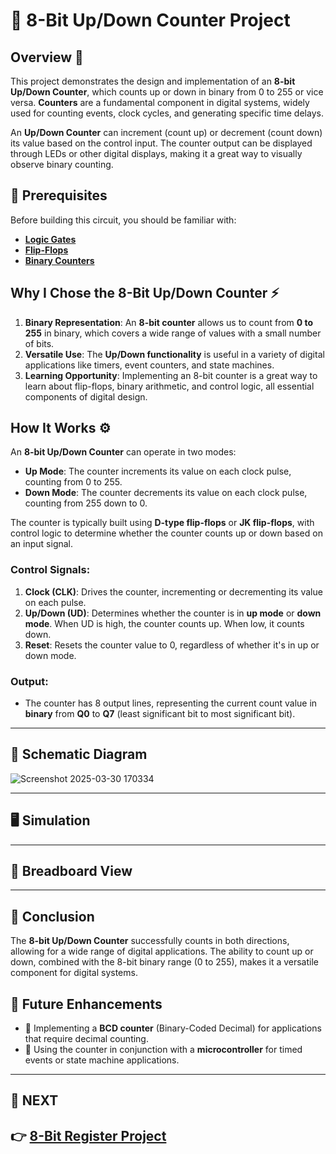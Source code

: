 # 🔢 8-Bit Up/Down Counter Project

## Overview 🚀
This project demonstrates the design and implementation of an **8-bit Up/Down Counter**, which counts up or down in binary from 0 to 255 or vice versa. **Counters** are a fundamental component in digital systems, widely used for counting events, clock cycles, and generating specific time delays.

An **Up/Down Counter** can increment (count up) or decrement (count down) its value based on the control input. The counter output can be displayed through LEDs or other digital displays, making it a great way to visually observe binary counting.

## 📌 Prerequisites

Before building this circuit, you should be familiar with:
- **[Logic Gates](../../Digital_Circuit/Logic_Gates)**
- **[Flip-Flops](../../Digital_Circuit/Sequential_Circuit/FlipFlop)**
- **[Binary Counters](../../Digital_Circuit/Sequential_Circuit/Counter)**



## Why I Chose the 8-Bit Up/Down Counter ⚡
1. **Binary Representation**: An **8-bit counter** allows us to count from **0 to 255** in binary, which covers a wide range of values with a small number of bits.
2. **Versatile Use**: The **Up/Down functionality** is useful in a variety of digital applications like timers, event counters, and state machines.
3. **Learning Opportunity**: Implementing an 8-bit counter is a great way to learn about flip-flops, binary arithmetic, and control logic, all essential components of digital design.

## How It Works ⚙️
An **8-bit Up/Down Counter** can operate in two modes:  
- **Up Mode**: The counter increments its value on each clock pulse, counting from 0 to 255.
- **Down Mode**: The counter decrements its value on each clock pulse, counting from 255 down to 0.

The counter is typically built using **D-type flip-flops** or **JK flip-flops**, with control logic to determine whether the counter counts up or down based on an input signal.

### Control Signals:
1. **Clock (CLK)**: Drives the counter, incrementing or decrementing its value on each pulse.
2. **Up/Down (UD)**: Determines whether the counter is in **up mode** or **down mode**. When UD is high, the counter counts up. When low, it counts down.
3. **Reset**: Resets the counter value to 0, regardless of whether it's in up or down mode.

### Output:
- The counter has 8 output lines, representing the current count value in **binary** from **Q0** to **Q7** (least significant bit to most significant bit).

---

## 📜 Schematic Diagram

![Screenshot 2025-03-30 170334](https://github.com/user-attachments/assets/e7fe2707-e526-4725-8175-8f58a9d19381)

---

## 🖥️ Simulation



---

## 🔌 Breadboard View



---



## 🎯 Conclusion
The **8-bit Up/Down Counter** successfully counts in both directions, allowing for a wide range of digital applications. The ability to count up or down, combined with the 8-bit binary range (0 to 255), makes it a versatile component for digital systems.

## 🚀 Future Enhancements
- 🔄 Implementing a **BCD counter** (Binary-Coded Decimal) for applications that require decimal counting.
- 🔋 Using the counter in conjunction with a **microcontroller** for timed events or state machine applications.

---

## 🔹 NEXT  
**👉 [8-Bit Register Project](../Register)**
---
